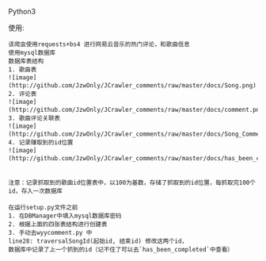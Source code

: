 
Python3

使用:

    该爬虫使用requests+bs4 进行网易云音乐的热门评论，和歌曲信息
    使用mysql数据库
    数据库表结构
    1. 歌曲表
    ![image](http://github.com/JzwOnly/JCrawler_comments/raw/master/docs/Song.png)
    2. 评论表
    ![image](http://github.com/JzwOnly/JCrawler_comments/raw/master/docs/comment.png)
    3. 歌曲评论关联表
    ![image](http://github.com/JzwOnly/JCrawler_comments/raw/master/docs/Song_Comment.png)
    4. 记录赚取到的id位置
    ![image](http://github.com/JzwOnly/JCrawler_comments/raw/master/docs/has_been_completed.png)


    注意：记录抓取到的歌曲id位置表中，以100为基数，存储了抓取到的id位置，每抓取完100个id，存入一次数据库

    在运行setup.py文件之前
    1. 在DBManager中填入mysql数据库密码
    2. 根据上面的四张表结构进行创建表
    3. 手动去wyycomment.py 中
    line28: traversalSongId(起始id, 结束id) 修改这两个id，
    数据库中记录了上一个抓到的id（记不住了可以去`has_been_completed`中查看）
